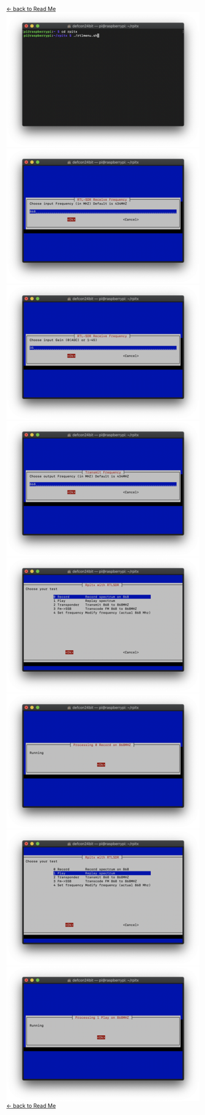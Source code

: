 [<- back to Read Me](https://github.com/defcon24bit/record-and-replay-RF-remote)
![](pics/record-RF-menu-00001.png)
![](pics/record-RF-menu-00002.png)
![](pics/record-RF-menu-00003.png)
![](pics/record-RF-menu-00004.png)
![](pics/record-RF-menu-00005.png)
![](pics/record-RF-menu-00006.png)
![](pics/record-RF-menu-00007.png)
![](pics/record-RF-menu-00008.png)
[<- back to Read Me](https://github.com/defcon24bit/record-and-replay-RF-remote)
